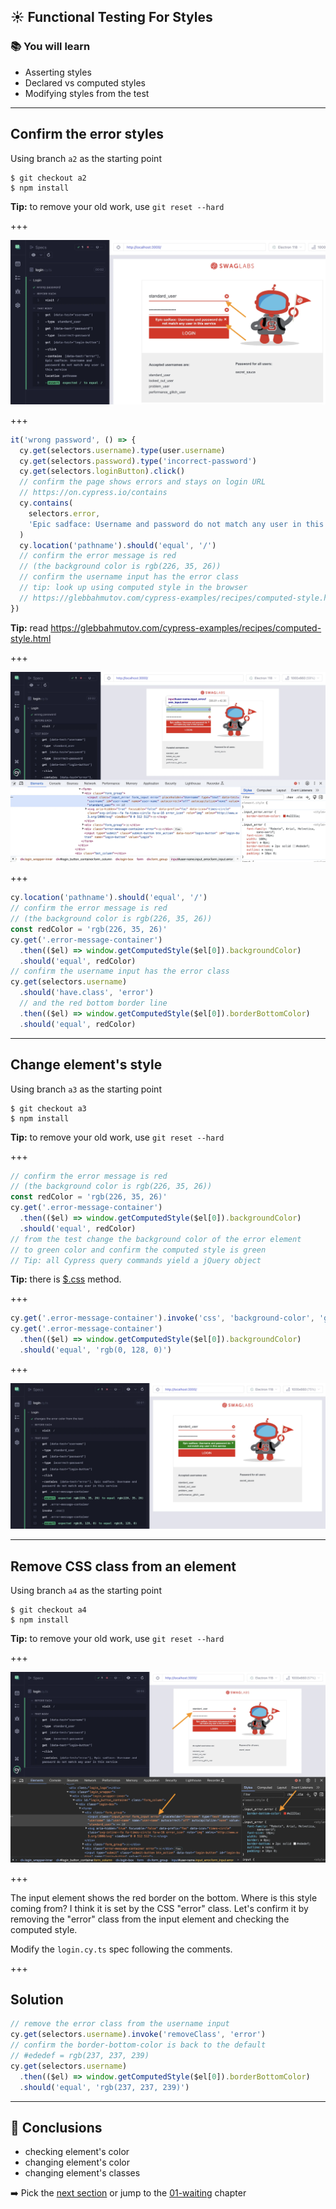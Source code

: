 ## ☀️ Functional Testing For Styles

### 📚 You will learn

- Asserting styles
- Declared vs computed styles
- Modifying styles from the test

---

## Confirm the error styles

Using branch `a2` as the starting point

```
$ git checkout a2
$ npm install
```

**Tip:** to remove your old work, use `git reset --hard`

+++

![A2 starting test](./img/a2.png)

+++

```js
it('wrong password', () => {
  cy.get(selectors.username).type(user.username)
  cy.get(selectors.password).type('incorrect-password')
  cy.get(selectors.loginButton).click()
  // confirm the page shows errors and stays on login URL
  // https://on.cypress.io/contains
  cy.contains(
    selectors.error,
    'Epic sadface: Username and password do not match any user in this service',
  )
  cy.location('pathname').should('equal', '/')
  // confirm the error message is red
  // (the background color is rgb(226, 35, 26))
  // confirm the username input has the error class
  // tip: look up using computed style in the browser
  // https://glebbahmutov.com/cypress-examples/recipes/computed-style.html
})
```

**Tip:** read https://glebbahmutov.com/cypress-examples/recipes/computed-style.html

+++

![A2 elements](./img/a2-elements.png)

+++

```js
cy.location('pathname').should('equal', '/')
// confirm the error message is red
// (the background color is rgb(226, 35, 26))
const redColor = 'rgb(226, 35, 26)'
cy.get('.error-message-container')
  .then(($el) => window.getComputedStyle($el[0]).backgroundColor)
  .should('equal', redColor)
// confirm the username input has the error class
cy.get(selectors.username)
  .should('have.class', 'error')
  // and the red bottom border line
  .then(($el) => window.getComputedStyle($el[0]).borderBottomColor)
  .should('equal', redColor)
```

---

## Change element's style

Using branch `a3` as the starting point

```
$ git checkout a3
$ npm install
```

**Tip:** to remove your old work, use `git reset --hard`

+++

```js
// confirm the error message is red
// (the background color is rgb(226, 35, 26))
const redColor = 'rgb(226, 35, 26)'
cy.get('.error-message-container')
  .then(($el) => window.getComputedStyle($el[0]).backgroundColor)
  .should('equal', redColor)
// from the test change the background color of the error element
// to green color and confirm the computed style is green
// Tip: all Cypress query commands yield a jQuery object
```

**Tip:** there is [$.css](https://learn.jquery.com/using-jquery-core/css-styling-dimensions/) method.

+++

```js
cy.get('.error-message-container').invoke('css', 'background-color', 'green')
cy.get('.error-message-container')
  .then(($el) => window.getComputedStyle($el[0]).backgroundColor)
  .should('equal', 'rgb(0, 128, 0)')
```

+++

![A3 solution](./img/a3.png)

---

## Remove CSS class from an element

Using branch `a4` as the starting point

```
$ git checkout a4
$ npm install
```

**Tip:** to remove your old work, use `git reset --hard`

+++

![A4 app](./img/a4.png)

+++

The input element shows the red border on the bottom. Where is this style coming from? I think it is set by the CSS "error" class. Let's confirm it by removing the "error" class from the input element and checking the computed style.

Modify the `login.cy.ts` spec following the comments.

+++

## Solution

```js
// remove the error class from the username input
cy.get(selectors.username).invoke('removeClass', 'error')
// confirm the border-bottom-color is back to the default
// #ededef = rgb(237, 237, 239)
cy.get(selectors.username)
  .then(($el) => window.getComputedStyle($el[0]).borderBottomColor)
  .should('equal', 'rgb(237, 237, 239)')
```

---

## 🏁 Conclusions

- checking element's color
- changing element's color
- changing element's classes

➡️ Pick the [next section](https://github.com/bahmutov/cypress-visual-testing-workshop#contents) or jump to the [01-waiting](?p=01-waiting) chapter
